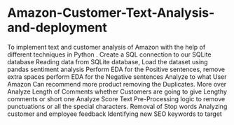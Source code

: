 # Amazon-Customer-Text-Analysis-and-deployment
To implement text and customer analysis of Amazon with the help of different techniques in Python . Create a SQL connection to our SQLite database Reading data from SQLite database, Load the dataset using pandas sentiment analysis Perform EDA for the Positive sentences, remove extra spaces perform EDA for the Negative sentences Analyze to what User Amazon Can recommend more product removing the Duplicates. More over Analyze Length of Comments whether Customers are going to give Lengthy comments or short one Analyze Score Text Pre-Processing logic to remove punctuations or all the special characters. Removal of Stop words Analyzing customer and employee feedback Identifying new SEO keywords to target
